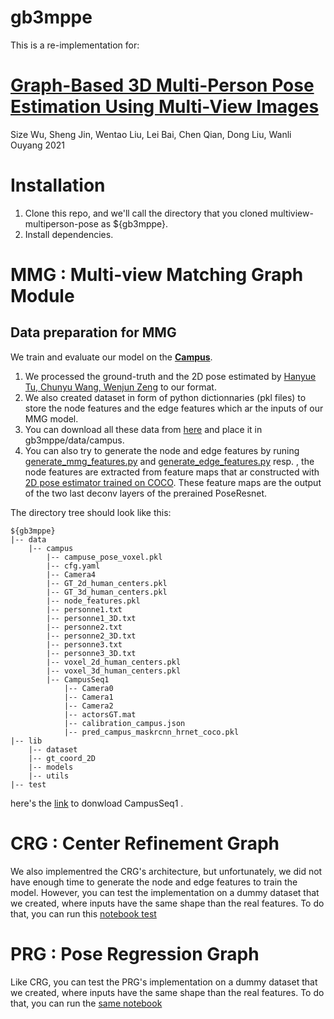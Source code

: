 # gb3mppe

This is a re-implementation for:

# [Graph-Based 3D Multi-Person Pose Estimation Using Multi-View Images](https://arxiv.org/abs/2109.05885)
Size Wu, Sheng Jin, Wentao Liu, Lei Bai, Chen Qian, Dong Liu, Wanli Ouyang
2021 

# Installation

1. Clone this repo, and we'll call the directory that you cloned multiview-multiperson-pose as ${gb3mppe}.
2. Install dependencies.
# MMG : Multi-view Matching Graph Module
## Data preparation for MMG
We train and evaluate our model on the **[Campus](http://campar.in.tum.de/Chair/MultiHumanPose)**.
1. We processed the ground-truth and the 2D pose estimated by [Hanyue Tu, Chunyu Wang, Wenjun Zeng](https://github.com/microsoft/voxelpose-pytorch) to our format.
2. We also created dataset in form of python dictionnaries (pkl files) to store the node features and the edge features which ar the inputs of our MMG model.
3. You can download all these data from [here](https://drive.google.com/file/d/1ZeyehIh8TZkR6qAaUngoF3hdtTBpm9UK/view?usp=sharing) and place it in gb3mppe/data/campus.
4. You can also try to generate the node and edge features by runing [generate_mmg_features.py](https://github.com/IbrahimL/gb3mppe/blob/12dd1b94396ccc0328c1b8a08882a0de45ec954d/lib/utils/generate_mmg_features.py) and [generate_edge_features.py](https://github.com/IbrahimL/gb3mppe/blob/12dd1b94396ccc0328c1b8a08882a0de45ec954d/lib/utils/generate_edge_features.py) resp. , the node features are extracted from feature maps that ar constructed with [2D pose estimator trained on COCO](https://github.com/microsoft/voxelpose-pytorch). These feature maps are the output of the two last deconv layers of the prerained PoseResnet.


The directory tree should look like this:

```
${gb3mppe}
|-- data
    |-- campus
        |-- campuse_pose_voxel.pkl
        |-- cfg.yaml
        |-- Camera4
        |-- GT_2d_human_centers.pkl
        |-- GT_3d_human_centers.pkl
        |-- node_features.pkl
        |-- personne1.txt
        |-- personne1_3D.txt
        |-- personne2.txt
        |-- personne2_3D.txt
        |-- personne3.txt
        |-- personne3_3D.txt
        |-- voxel_2d_human_centers.pkl
        |-- voxel_3d_human_centers.pkl
        |-- CampusSeq1
            |-- Camera0
            |-- Camera1
            |-- Camera2
            |-- actorsGT.mat
            |-- calibration_campus.json
            |-- pred_campus_maskrcnn_hrnet_coco.pkl
|-- lib
    |-- dataset
    |-- gt_coord_2D
    |-- models
    |-- utils              
|-- test
```
here's the [link]( http://campar.cs.tum.edu/files/belagian/multihuman/CampusSeq1.tar.bz2 )  to donwload CampusSeq1 .


# CRG : Center Refinement Graph

We also implementred the CRG's architecture, but unfortunately, we did not have enough time to generate the node and edge features to train the model. However, you can test the implementation on a dummy dataset that we created, where inputs have the same shape than the real features.
To do that, you can run this [notebook test](https://github.com/IbrahimL/gb3mppe/blob/8020d4bda261a91b7053d0b524e5b80bb7b3815f/test/test_architectures_fake_data.ipynb)

# PRG : Pose Regression Graph
Like CRG, you can test the PRG's implementation on a dummy dataset that we created, where inputs have the same shape than the real features.
To do that, you can run the [same notebook](https://github.com/IbrahimL/gb3mppe/blob/8020d4bda261a91b7053d0b524e5b80bb7b3815f/test/test_architectures_fake_data.ipynb)
